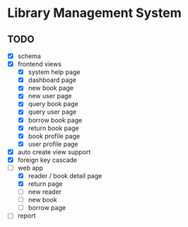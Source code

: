 # Library Management System

## TODO

- [x] schema
- [x] frontend views
    * [x] system help page
    * [x] dashboard page
    * [x] new book page
    * [x] new user page
    * [x] query book page
    * [x] query user page
    * [x] borrow book page
    * [x] return book page
    * [x] book profile page
    * [x] user profile page
- [x] auto create view support
- [x] foreign key cascade
- [ ] web app
    * [x] reader / book detail page
    * [x] return page
    * [ ] new reader
    * [ ] new book
    * [ ] borrow page
- [ ] report
